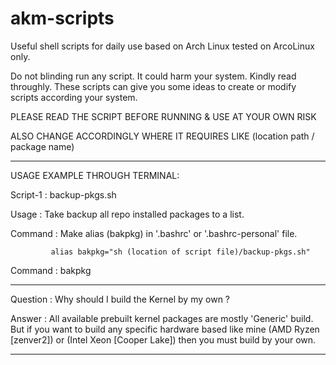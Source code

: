 # akm-scripts

Useful shell scripts for daily use based on Arch Linux tested on ArcoLinux only.

Do not blinding run any script. It could harm your system. Kindly read throughly.
These scripts can give you some ideas to create or modify scripts according your system.

PLEASE READ THE SCRIPT BEFORE RUNNING & USE AT YOUR OWN RISK

ALSO CHANGE ACCORDINGLY WHERE IT REQUIRES LIKE (location path / package name)

-----------------------------------------------------------------------------------------

USAGE EXAMPLE THROUGH TERMINAL:

Script-1   : backup-pkgs.sh

Usage      : Take backup all repo installed packages to a list.

Command    : Make alias (bakpkg) in '.bashrc' or '.bashrc-personal' file.

             alias bakpkg="sh (location of script file)/backup-pkgs.sh"

Command    : bakpkg

-----------------------------------------------------------------------------------------

Question  : Why should I build the Kernel by my own ?

Answer    : All available prebuilt kernel packages are mostly 'Generic' build. But if
            you want to build any specific hardware based like mine (AMD Ryzen [zenver2])
            or (Intel Xeon [Cooper Lake]) then you must build by your own.

-----------------------------------------------------------------------------------------

